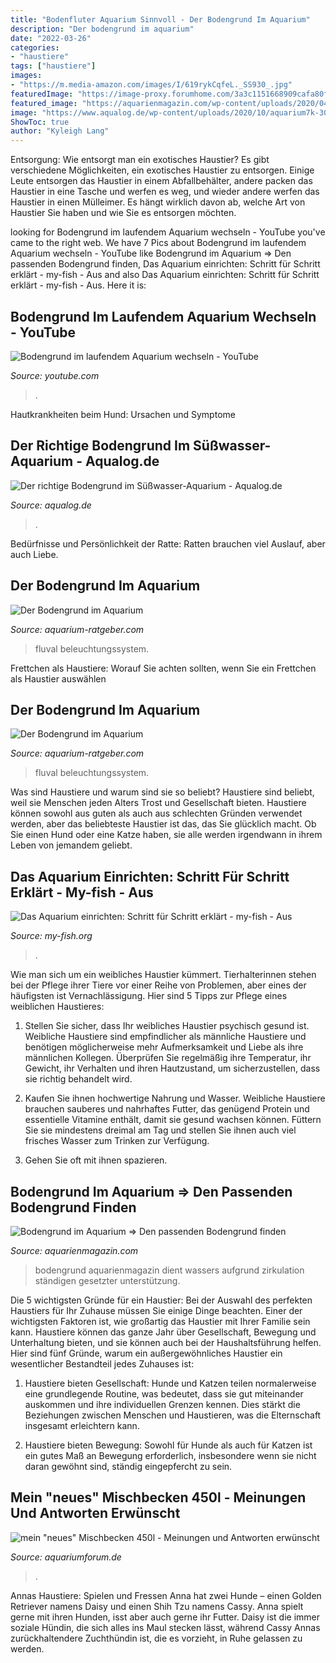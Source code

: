 ```yaml
---
title: "Bodenfluter Aquarium Sinnvoll - Der Bodengrund Im Aquarium"
description: "Der bodengrund im aquarium"
date: "2022-03-26"
categories:
- "haustiere"
tags: ["haustiere"]
images:
- "https://m.media-amazon.com/images/I/619rykCqfeL._SS930_.jpg"
featuredImage: "https://image-proxy.forumhome.com/3a3c1151668909cafa80f3d4adb80ccde5c04654?url=http:%2F%2Fwww.pilotenbilder.de%2Faquarium%2F07.jpg"
featured_image: "https://aquarienmagazin.com/wp-content/uploads/2020/04/bodenfluter-aquarium-funktionsweiße-1024x472.jpg"
image: "https://www.aqualog.de/wp-content/uploads/2020/10/aquarium7k-300x111.jpg"
ShowToc: true
author: "Kyleigh Lang"
---
```



Entsorgung: Wie entsorgt man ein exotisches Haustier?
Es gibt verschiedene Möglichkeiten, ein exotisches Haustier zu entsorgen. Einige Leute entsorgen das Haustier in einem Abfallbehälter, andere packen das Haustier in eine Tasche und werfen es weg, und wieder andere werfen das Haustier in einen Mülleimer. Es hängt wirklich davon ab, welche Art von Haustier Sie haben und wie Sie es entsorgen möchten.

	

		
looking for Bodengrund im laufendem Aquarium wechseln - YouTube you've came to the right web. We have 7 Pics about Bodengrund im laufendem Aquarium wechseln - YouTube like Bodengrund im Aquarium ⇒ Den passenden Bodengrund finden, Das Aquarium einrichten: Schritt für Schritt erklärt - my-fish - Aus and also Das Aquarium einrichten: Schritt für Schritt erklärt - my-fish - Aus. Here it is:
		
    
## Bodengrund Im Laufendem Aquarium Wechseln - YouTube

<img loading=lazy src="https://i.ytimg.com/vi/kjgs5TJ6whM/hqdefault.jpg" onerror="this.onerror=null;this.src='https://tse1.mm.bing.net/th?id=OIP.Bxqg5Z_7-Kc-VJsxg9obZwHaFj&amp;pid=15.1';" alt="Bodengrund im laufendem Aquarium wechseln - YouTube">

_Source: youtube.com_

>. 

	

Hautkrankheiten beim Hund: Ursachen und Symptome

    
## Der Richtige Bodengrund Im Süßwasser-Aquarium - Aqualog.de

<img loading=lazy src="https://www.aqualog.de/wp-content/uploads/2020/10/aquarium7k-300x111.jpg" onerror="this.onerror=null;this.src='https://tse1.mm.bing.net/th?id=OIP.ZYxMLQkoHww4JpHMLBuvkgAAAA&amp;pid=15.1';" alt="Der richtige Bodengrund im Süßwasser-Aquarium - Aqualog.de">

_Source: aqualog.de_

>. 

	

Bedürfnisse und Persönlichkeit der Ratte: Ratten brauchen viel Auslauf, aber auch Liebe.

    
## Der Bodengrund Im Aquarium

<img loading=lazy src="https://m.media-amazon.com/images/I/619rykCqfeL._SS930_.jpg" onerror="this.onerror=null;this.src='https://tse2.mm.bing.net/th?id=OIP.8X_ercNh7t7qrUoS_MiC0gHaHa&amp;pid=15.1';" alt="Der Bodengrund im Aquarium">

_Source: aquarium-ratgeber.com_

>fluval beleuchtungssystem. 

	

Frettchen als Haustiere: Worauf Sie achten sollten, wenn Sie ein Frettchen als Haustier auswählen

    
## Der Bodengrund Im Aquarium

<img loading=lazy src="https://m.media-amazon.com/images/I/619rykCqfeL._SS578_.jpg" onerror="this.onerror=null;this.src='https://tse2.mm.bing.net/th?id=OIP.PCEyljZpmb8ShX4ku6louAHaHa&amp;pid=15.1';" alt="Der Bodengrund im Aquarium">

_Source: aquarium-ratgeber.com_

>fluval beleuchtungssystem. 

	

Was sind Haustiere und warum sind sie so beliebt?
Haustiere sind beliebt, weil sie Menschen jeden Alters Trost und Gesellschaft bieten. Haustiere können sowohl aus guten als auch aus schlechten Gründen verwendet werden, aber das beliebteste Haustier ist das, das Sie glücklich macht. Ob Sie einen Hund oder eine Katze haben, sie alle werden irgendwann in ihrem Leben von jemandem geliebt.

    
## Das Aquarium Einrichten: Schritt Für Schritt Erklärt - My-fish - Aus

<img loading=lazy src="https://my-fish.org/wp-content/uploads/2014/09/06_bodenduenger.jpg" onerror="this.onerror=null;this.src='https://tse1.mm.bing.net/th?id=OIP.fc45_owGzzbsupgCJF8CzQHaE8&amp;pid=15.1';" alt="Das Aquarium einrichten: Schritt für Schritt erklärt - my-fish - Aus">

_Source: my-fish.org_

>. 

	

Wie man sich um ein weibliches Haustier kümmert.
Tierhalterinnen stehen bei der Pflege ihrer Tiere vor einer Reihe von Problemen, aber eines der häufigsten ist Vernachlässigung. Hier sind 5 Tipps zur Pflege eines weiblichen Haustieres:
1. Stellen Sie sicher, dass Ihr weibliches Haustier psychisch gesund ist. Weibliche Haustiere sind empfindlicher als männliche Haustiere und benötigen möglicherweise mehr Aufmerksamkeit und Liebe als ihre männlichen Kollegen. Überprüfen Sie regelmäßig ihre Temperatur, ihr Gewicht, ihr Verhalten und ihren Hautzustand, um sicherzustellen, dass sie richtig behandelt wird.

2. Kaufen Sie ihnen hochwertige Nahrung und Wasser. Weibliche Haustiere brauchen sauberes und nahrhaftes Futter, das genügend Protein und essentielle Vitamine enthält, damit sie gesund wachsen können. Füttern Sie sie mindestens dreimal am Tag und stellen Sie ihnen auch viel frisches Wasser zum Trinken zur Verfügung.

3. Gehen Sie oft mit ihnen spazieren.

    
## Bodengrund Im Aquarium ⇒ Den Passenden Bodengrund Finden

<img loading=lazy src="https://aquarienmagazin.com/wp-content/uploads/2020/04/bodenfluter-aquarium-funktionsweiße-1024x472.jpg" onerror="this.onerror=null;this.src='https://tse2.mm.bing.net/th?id=OIP.1Oh5bpXDiN692jPj62V1swHaDa&amp;pid=15.1';" alt="Bodengrund im Aquarium ⇒ Den passenden Bodengrund finden">

_Source: aquarienmagazin.com_

>bodengrund aquarienmagazin dient wassers aufgrund zirkulation ständigen gesetzter unterstützung. 

	

Die 5 wichtigsten Gründe für ein Haustier:
Bei der Auswahl des perfekten Haustiers für Ihr Zuhause müssen Sie einige Dinge beachten. Einer der wichtigsten Faktoren ist, wie großartig das Haustier mit Ihrer Familie sein kann. Haustiere können das ganze Jahr über Gesellschaft, Bewegung und Unterhaltung bieten, und sie können auch bei der Haushaltsführung helfen. Hier sind fünf Gründe, warum ein außergewöhnliches Haustier ein wesentlicher Bestandteil jedes Zuhauses ist:
1. Haustiere bieten Gesellschaft: Hunde und Katzen teilen normalerweise eine grundlegende Routine, was bedeutet, dass sie gut miteinander auskommen und ihre individuellen Grenzen kennen. Dies stärkt die Beziehungen zwischen Menschen und Haustieren, was die Elternschaft insgesamt erleichtern kann.

2. Haustiere bieten Bewegung: Sowohl für Hunde als auch für Katzen ist ein gutes Maß an Bewegung erforderlich, insbesondere wenn sie nicht daran gewöhnt sind, ständig eingepfercht zu sein.

    
## Mein &quot;neues&quot; Mischbecken 450l - Meinungen Und Antworten Erwünscht

<img loading=lazy src="https://image-proxy.forumhome.com/3a3c1151668909cafa80f3d4adb80ccde5c04654?url=http:%2F%2Fwww.pilotenbilder.de%2Faquarium%2F07.jpg" onerror="this.onerror=null;this.src='https://tse2.mm.bing.net/th?id=OIP.l7PLhIZ2f8QFtUqBK5CWgAHaD9&amp;pid=15.1';" alt="mein &quot;neues&quot; Mischbecken 450l - Meinungen und Antworten erwünscht">

_Source: aquariumforum.de_

>. 

	

Annas Haustiere: Spielen und Fressen
Anna hat zwei Hunde – einen Golden Retriever namens Daisy und einen Shih Tzu namens Cassy. Anna spielt gerne mit ihren Hunden, isst aber auch gerne ihr Futter. Daisy ist die immer soziale Hündin, die sich alles ins Maul stecken lässt, während Cassy Annas zurückhaltendere Zuchthündin ist, die es vorzieht, in Ruhe gelassen zu werden.


